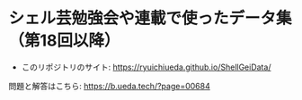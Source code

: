 # シェル芸勉強会や連載で使ったデータ集（第18回以降）

- このリポジトリのサイト: https://ryuichiueda.github.io/ShellGeiData/

問題と解答はこちら:
https://b.ueda.tech/?page=00684
